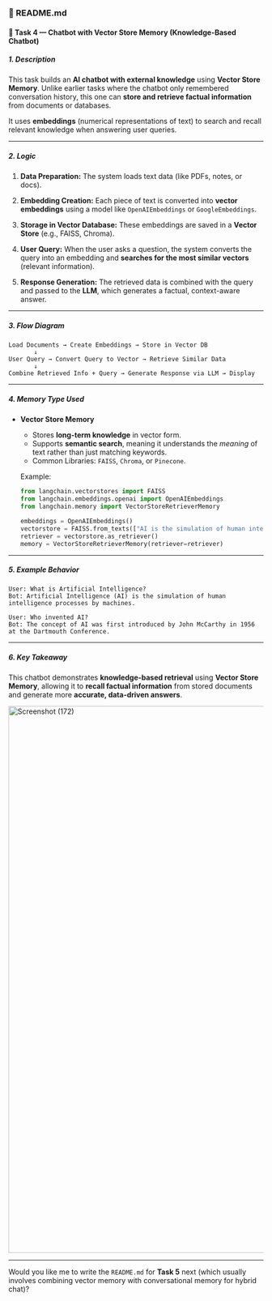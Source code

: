 

### 📘 README.md

#### 🧩 **Task 4 — Chatbot with Vector Store Memory (Knowledge-Based Chatbot)**

##### **1. Description**

This task builds an **AI chatbot with external knowledge** using **Vector Store Memory**.
Unlike earlier tasks where the chatbot only remembered conversation history,
this one can **store and retrieve factual information** from documents or databases.

It uses **embeddings** (numerical representations of text) to search and recall relevant knowledge when answering user queries.

---

##### **2. Logic**

1. **Data Preparation:**
   The system loads text data (like PDFs, notes, or docs).

2. **Embedding Creation:**
   Each piece of text is converted into **vector embeddings** using a model like `OpenAIEmbeddings` or `GoogleEmbeddings`.

3. **Storage in Vector Database:**
   These embeddings are saved in a **Vector Store** (e.g., FAISS, Chroma).

4. **User Query:**
   When the user asks a question, the system converts the query into an embedding and **searches for the most similar vectors** (relevant information).

5. **Response Generation:**
   The retrieved data is combined with the query and passed to the **LLM**, which generates a factual, context-aware answer.

---

##### **3. Flow Diagram**

```
Load Documents → Create Embeddings → Store in Vector DB 
       ↓
User Query → Convert Query to Vector → Retrieve Similar Data 
       ↓
Combine Retrieved Info + Query → Generate Response via LLM → Display
```

---

##### **4. Memory Type Used**

* **Vector Store Memory**

  * Stores **long-term knowledge** in vector form.
  * Supports **semantic search**, meaning it understands the *meaning* of text rather than just matching keywords.
  * Common Libraries: `FAISS`, `Chroma`, or `Pinecone`.

  Example:

  ```python
  from langchain.vectorstores import FAISS
  from langchain.embeddings.openai import OpenAIEmbeddings
  from langchain.memory import VectorStoreRetrieverMemory

  embeddings = OpenAIEmbeddings()
  vectorstore = FAISS.from_texts(["AI is the simulation of human intelligence"], embeddings)
  retriever = vectorstore.as_retriever()
  memory = VectorStoreRetrieverMemory(retriever=retriever)
  ```

---

##### **5. Example Behavior**

```
User: What is Artificial Intelligence?
Bot: Artificial Intelligence (AI) is the simulation of human intelligence processes by machines.

User: Who invented AI?
Bot: The concept of AI was first introduced by John McCarthy in 1956 at the Dartmouth Conference.
```

---

##### **6. Key Takeaway**

This chatbot demonstrates **knowledge-based retrieval** using **Vector Store Memory**,
allowing it to **recall factual information** from stored documents and generate more **accurate, data-driven answers**.

<img width="1920" height="1080" alt="Screenshot (172)" src="https://github.com/user-attachments/assets/e15f5fe8-6b01-4a86-bf38-ea2c6a909806" />


---

Would you like me to write the `README.md` for **Task 5** next (which usually involves combining vector memory with conversational memory for hybrid chat)?
